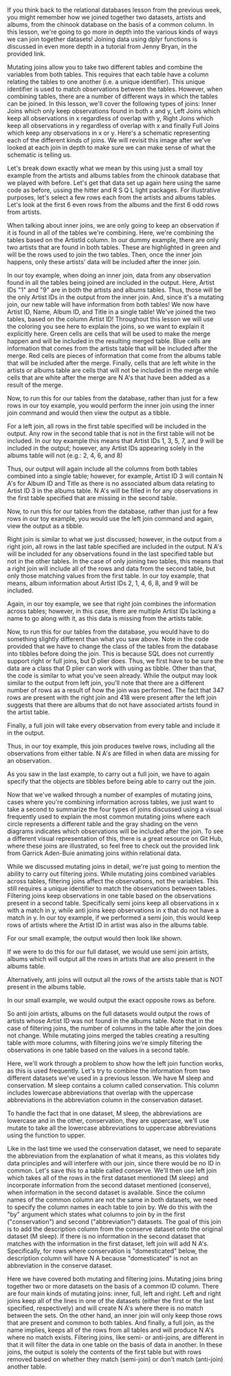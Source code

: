 If you think back to the relational databases lesson from the previous week, you might remember how we joined together two datasets, artists and albums, from the chinook database on the basis of a common column. In this lesson, we're going to go more in depth into the various kinds of ways we can join together datasets! Joining data using dplyr functions is discussed in even more depth in a tutorial from Jenny Bryan, in the provided link.

Mutating joins allow you to take two different tables and combine the variables from both tables. This requires that each table have a column relating the tables to one another (i.e. a unique identifier). This unique identifier is used to match observations between the tables. However, when combining tables, there are a number of different ways in which the tables can be joined. In this lesson, we'll cover the following types of joins: Inner Joins which only keep observations found in both x and y, Left Joins which keep all observations in x regardless of overlap with y, Right Joins which keep all observations in y regardless of overlap with x and finally Full Joins which keep any observations in x or y. Here's a schematic representing each of the different kinds of joins. We will revisit this image after we've looked at each join in depth to make sure we can make sense of what the schematic is telling us. 

Let's break down exactly what we mean by this using just a small toy example from the artists and albums tables from the chinook database that we played with before. Let's get that data set up again here using the same code as before, ussing the hitter and R S Q L light packages. For illustrative purposes, let's select a few rows each from the artists and albums tables. Let's look at the first 6 even rows from the albums and the first 6 odd rows from artists. 

When talking about inner joins, we are only going to keep an observation if it is found in all of the tables we're combining. Here, we're combining the tables based on the ArtistId column. In our dummy example, there are only two artists that are found in both tables. These are highlighted in green and will be the rows used to join the two tables. Then, once the inner join happens, only these artists' data will be included after the inner join.

In our toy example, when doing an inner join, data from any observation found in all the tables being joined are included in the output. Here, Artist IDs "1" and "9" are in both the artists and albums tables. Thus, those will be the only Artist IDs in the output from the inner join. And, since it's a mutating join, our new table will have information from both tables! We now have Artist ID, Name, Album ID, and Title in a single table! We've joined the two tables, based on the column Artist ID! Throughout this lesson we will use the coloring you see here to explain the joins, so we want to explain it explicitly here. Green cells are cells that will be used to make the merge happen and will be included in the resulting merged table. Blue cells are information that comes from the artists table that will be included after the merge. Red cells are pieces of information that come from the albums table that will be included after the merge. Finally, cells that are left white in the artists or albums table are cells that will not be included in the merge while cells that are white after the merge are N A's that have been added as a result of the merge.

Now, to run this for our tables from the database, rather than just for a few rows in our toy example, you would perform the inner join using the inner join command and would then view the output as a tibble.

For a left join, all rows in the first table specified will be included in the output. Any row in the second table that is not in the first table will not be included. In our toy example this means that Artist IDs 1, 3, 5, 7, and 9 will be included in the output; however, any Artist IDs appearing solely in the albums table will not (e.g.: 2, 4, 6, and 8)

Thus, our output will again include all the columns from both tables combined into a single table; however, for example, Artist ID 3 will contain N A's for Album ID and Title as there is no associated album data relating to Artist ID 3 in the albums table. N A's will be filled in for any observations in the first table specified that are missing in the second table.

Now, to run this for our tables from the database, rather than just for a few rows in our toy example, you would use the left join command and again, view the output as a tibble. 

Right join is similar to what we just discussed; however, in the output from a right join, all rows in the last table specified are included in the output. N A's will be included for any observations found in the last specified table but not in the other tables. In the case of only joining two tables, this means that a right join will include all of the rows and data from the second table, but only those matching values from the first table. In our toy example, that means, album information about Artist IDs 2, 1, 4, 6, 8, and 9 will be included. 

Again, in our toy example, we see that right join combines the information across tables; however, in this case, there are multiple Artist IDs lacking a name to go along with it, as this data is missing from the artists table. 

Now, to run this for our tables from the database, you would have to do something slightly different than what you saw above. Note in the code provided that we have to change the class of the tables from the database into tibbles before doing the join. This is because SQL does not currently support right or full joins, but D plier does. Thus, we first have to be sure the data are a class that D plier can work with using as tibble. Other than that, the code is similar to what you've seen already. While the output may look similar to the output from left join, you'll note that there are a different number of rows as a result of how the join was performed. The fact that 347 rows are present with the right join and 418 were present after the left join suggests that there are albums that do not have associated artists found in the artist table.

Finally, a full join will take every observation from every table and include it in the output.

Thus, in our toy example, this join produces twelve rows, including all the observations from either table. N A's are filled in when data are missing for an observation.

As you saw in the last example, to carry out a full join, we have to again specify that the objects are tibbles before being able to carry out the join.

Now that we've walked through a number of examples of mutating joins, cases where you're combining information across tables, we just want to take a second to summarize the four types of joins discussed using a visual frequently used to explain the most common mutating joins where each circle represents a different table and the gray shading on the venn diagrams indicates which observations will be included after the join. To see a different visual representation of this, there is a great resource on Git Hub, where these joins are illustrated, so feel free to check out the provided link from Garrick Aden-Buie animating joins within relational data.

While we discussed mutating joins in detail, we're just going to mention the ability to carry out filtering joins. While mutating joins combined variables across tables, filtering joins affect the observations, not the variables. This still requires a unique identifier to match the observations between tables. Filtering joins keep observations in one table based on the observations present in a second table. Specifically semi joins keep all observations in x with a match in y, while anti joins keep observations in x that do not have a match in y. In our toy example, if we performed a semi join, this would keep rows of artists where the Artist ID in artist was also in the albums table. 

For our small example, the output would then look like shown.

If we were to do this for our full dataset, we would use semi join artists, albums which will output all the rows in artists that are also present in the albums table. 

Alternatively, anti joins will output all the rows of the artists table that is NOT present in the albums table. 

In our small example, we would output the exact opposite rows as before. 

So anti join artists, albums on the full datasets would output the rows of artists whose Artist ID was not found in the albums table. Note that in the case of filtering joins, the number of columns in the table after the join does not change. While mutating joins merged the tables creating a resulting table with more columns, with filtering joins we're simply filtering the observations in one table based on the values in a second table.

Here, we'll work through a problem to show how the left join function works, as this is used frequently. Let's try to combine the information from two different datasets we've used in a previous lesson. We have M sleep and conservation. M sleep contains a column called conservation. This column includes lowercase abbreviations that overlap with the uppercase abbreviations in the abbreviation column in the conservation dataset.

To handle the fact that in one dataset, M sleep, the abbreviations are lowercase and in the other, conservation, they are uppercase, we'll use mutate to take all the lowercase abbreviations to uppercase abbreviations using the function to upper. 

Like in the last time we used the conservation dataset, we need to separate the abbreviation from the explanation of what it means, as this violates tidy data principles and will interfere with our join, since there would be no ID in common.  Let's save this to a table called conserve. We'll then use left join which takes all of the rows in the first dataset mentioned (M sleep) and incorporate information from the second dataset mentioned (conserve), when information in the second dataset is available. Since the column names of the common column are not the same in both datasets, we need to specify the column names in each table to join by. We do this with the "by"  argument which states what columns to join by in the first ("conservation") and second ("abbreviation") datasets. The goal of this join is to add the description column from the conserve dataset onto the original dataset (M sleep). If there is no information in the second dataset that matches with the information in the first dataset, left join will add N A's. Specifically, for rows where conservation is "domesticated" below, the description column will have N A because "domesticated" is not an abbreviation in the conserve dataset.

Here we have covered both mutating and filtering joins. Mutating joins bring together two or more datasets on the basis of a common ID column. There are four main kinds of mutating joins: inner, full, left and right. Left and right joins keep all of the lines in one of the datasets (either the first or the last specified, respectively) and will create N A's where there is no match between the sets. On the other hand, an inner join will only keep those rows that are present and common to both tables. And finally, a full join, as the name implies, keeps all of the rows from all tables and will produce N A's where no match exists.  Filtering joins, like semi- or anti-joins, are different in that it will filter the data in one table on the basis of data in another. In these joins, the output is solely the contents of the first table but with rows removed based on whether they match (semi-join) or don't match (anti-join) another table. 